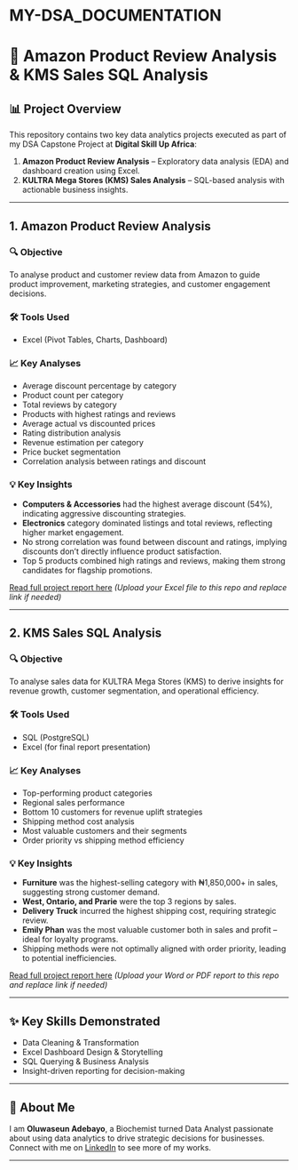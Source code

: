 # MY-DSA_DOCUMENTATION
# 🛒 Amazon Product Review Analysis & KMS Sales SQL Analysis

## 📊 Project Overview

This repository contains two key data analytics projects executed as part of my DSA Capstone Project at **Digital Skill Up Africa**:

1. **Amazon Product Review Analysis** – Exploratory data analysis (EDA) and dashboard creation using Excel.
2. **KULTRA Mega Stores (KMS) Sales Analysis** – SQL-based analysis with actionable business insights.

---

## 1. Amazon Product Review Analysis

### 🔍 **Objective**

To analyse product and customer review data from Amazon to guide product improvement, marketing strategies, and customer engagement decisions.

### 🛠 **Tools Used**

- Excel (Pivot Tables, Charts, Dashboard)

### 📈 **Key Analyses**

- Average discount percentage by category
- Product count per category
- Total reviews by category
- Products with highest ratings and reviews
- Average actual vs discounted prices
- Rating distribution analysis
- Revenue estimation per category
- Price bucket segmentation
- Correlation analysis between ratings and discount

### 💡 **Key Insights**

- **Computers & Accessories** had the highest average discount (54%), indicating aggressive discounting strategies.
- **Electronics** category dominated listings and total reviews, reflecting higher market engagement.
- No strong correlation was found between discount and ratings, implying discounts don’t directly influence product satisfaction.
- Top 5 products combined high ratings and reviews, making them strong candidates for flagship promotions.

[Read full project report here](./Amazon_Product_Review_Analysis.xlsx) *(Upload your Excel file to this repo and replace link if needed)*

---

## 2. KMS Sales SQL Analysis

### 🔍 **Objective**

To analyse sales data for KULTRA Mega Stores (KMS) to derive insights for revenue growth, customer segmentation, and operational efficiency.

### 🛠 **Tools Used**

- SQL (PostgreSQL)
- Excel (for final report presentation)

### 📈 **Key Analyses**

- Top-performing product categories
- Regional sales performance
- Bottom 10 customers for revenue uplift strategies
- Shipping method cost analysis
- Most valuable customers and their segments
- Order priority vs shipping method efficiency

### 💡 **Key Insights**

- **Furniture** was the highest-selling category with ₦1,850,000+ in sales, suggesting strong customer demand.
- **West, Ontario, and Prarie** were the top 3 regions by sales.
- **Delivery Truck** incurred the highest shipping cost, requiring strategic review.
- **Emily Phan** was the most valuable customer both in sales and profit – ideal for loyalty programs.
- Shipping methods were not optimally aligned with order priority, leading to potential inefficiencies.

[Read full project report here](./KMS_Sales_Analysis_Report.docx) *(Upload your Word or PDF report to this repo and replace link if needed)*

---

## ✨ **Key Skills Demonstrated**

- Data Cleaning & Transformation
- Excel Dashboard Design & Storytelling
- SQL Querying & Business Analysis
- Insight-driven reporting for decision-making

---
## 👤 **About Me**

I am **Oluwaseun Adebayo**, a Biochemist turned Data Analyst passionate about using data analytics to drive strategic decisions for businesses. Connect with me on [LinkedIn](https://www.linkedin.com) to see more of my works.

---
